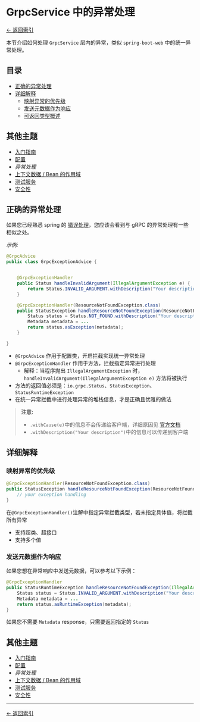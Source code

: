 # GrpcService 中的异常处理

[<- 返回索引](../index.md)

本节介绍如何处理 `GrpcService` 层内的异常，类似 `spring-boot-web` 中的统一异常处理。

## 目录 <!-- omit in toc -->

- [正确的异常处理](#proper-exception-handling)
- [详细解释](#detailed-explanation)
  - [映射异常的优先级](#priority-of-mapped-exceptions)
  - [发送元数据作为响应](#sending-metadata-in-response)
  - [可返回类型概述](#overview-of-returnable-types)

## 其他主题 <!-- omit in toc -->

- [入门指南](getting-started.md)
- [配置](configuration.md)
- *异常处理*
- [上下文数据 / Bean 的作用域](contextual-data.md)
- [测试服务](testing.md)
- [安全性](security.md)

## 正确的异常处理

如果您已经熟悉 spring 的 [错误处理](https://docs.spring.io/spring-boot/docs/current/reference/htmlsingle/#boot-features-error-handling)，您应该会看到与 gRPC 的异常处理有一些相似之处。

_示例:_

```java
@GrpcAdvice
public class GrpcExceptionAdvice {


    @GrpcExceptionHandler
    public Status handleInvalidArgument(IllegalArgumentException e) {
        return Status.INVALID_ARGUMENT.withDescription("Your description").withCause(e);
    }

    @GrpcExceptionHandler(ResourceNotFoundException.class)
    public StatusException handleResourceNotFoundException(ResourceNotFoundException e) {
        Status status = Status.NOT_FOUND.withDescription("Your description").withCause(e);
        Metadata metadata = ...
        return status.asException(metadata);
    }

}
```

- `@GrpcAdvice` 作用于配置类，开启拦截实现统一异常处理
- `@GrpcExceptionHandler` 作用于方法，拦截指定异常进行处理
  - 解释：当程序抛出 `IllegalArgumentException` 时，`handleInvalidArgument(IllegalArgumentException e)` 方法将被执行
- 方法的返回值必须是：`io.grpc.Status`、`StatusException`、`StatusRuntimeException`
- 在统一异常拦截中进行处理异常的堆栈信息，才是正确且优雅的做法

> **注意:**
> - `.withCause(e)`中的信息不会传递给客户端，详细原因见 [官方文档](https://grpc.github.io/grpc-java/javadoc/io/grpc/Status.html#withCause-java.lang.Throwable-)
> - `.withDescription("Your description")`中的信息可以传递到客户端

## 详细解释

### 映射异常的优先级

```java
@GrpcExceptionHandler(ResourceNotFoundException.class)
public StatusException handleResourceNotFoundException(ResourceNotFoundException e) {
    // your exception handling
}
```

在`@GrpcExceptionHandler()`注解中指定异常拦截类型，若未指定具体值，将拦截所有异常
- 支持超类、超接口
- 支持多个值

### 发送元数据作为响应

如果您想在异常响应中发送元数据，可以参考以下示例：

```java
@GrpcExceptionHandler
public StatusRuntimeException handleResourceNotFoundException(IllegalArgumentException e) {
    Status status = Status.INVALID_ARGUMENT.withDescription("Your description");
    Metadata metadata = ...
    return status.asRuntimeException(metadata);
}
```

如果您不需要 `Metadata` response，只需要返回指定的 `Status`

## 其他主题 <!-- omit in toc -->

- [入门指南](getting-started.md)
- [配置](configuration.md)
- *异常处理*
- [上下文数据 / Bean 的作用域](contextual-data.md)
- [测试服务](testing.md)
- [安全性](security.md)

----------

[<- 返回索引](../index.md)
